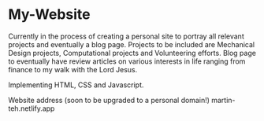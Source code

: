 # My-Website

Currently in the process of creating a personal site to portray all relevant projects and eventually a blog page.
Projects to be included are Mechanical Design projects, Computational projects and Volunteering efforts.
Blog page to eventually have review articles on various interests in life ranging from finance to my walk with the Lord Jesus.

Implementing HTML, CSS and Javascript.

Website address (soon to be upgraded to a personal domain!)
martin-teh.netlify.app
